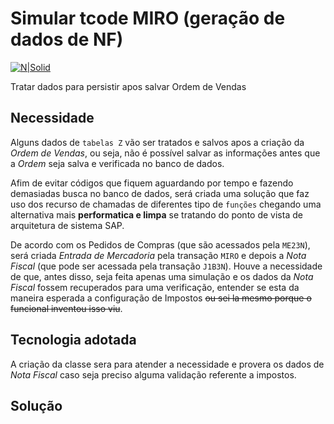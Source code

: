 # Simular tcode MIRO (geração de dados de NF) #

[![N|Solid](https://wiki.scn.sap.com/wiki/download/attachments/1710/ABAP%20Development.png?version=1&modificationDate=1446673897000&api=v2)](https://www.sap.com/brazil/developer.html)

Tratar dados para persistir apos salvar Ordem de Vendas

## Necessidade ##
Alguns dados de `tabelas Z` vão ser tratados e salvos apos a criação da _Ordem de Vendas_, ou seja, não é possível salvar as informações antes que a _Ordem_ seja salva e verificada no banco de dados.

Afim de evitar códigos que fiquem aguardando por tempo e fazendo demasiadas busca no banco de dados, será criada uma solução que faz uso dos recurso de chamadas de diferentes tipo de `funções` chegando uma alternativa mais **performatica e limpa** se tratando do ponto de vista de arquitetura de sistema SAP.



De acordo com os Pedidos de Compras (que são acessados pela `ME23N`), será criada _Entrada de Mercadoria_ pela transação `MIRO` e depois a _Nota Fiscal_ (que pode ser acessada pela transação `J1B3N`). Houve a necessidade de que, antes disso, seja feita apenas uma simulação e os dados da _Nota Fiscal_ fossem recuperados para uma verificação, entender se esta da maneira esperada a configuração de Impostos ~~ou sei la mesmo porque o funcional inventou isso viu~~.

## Tecnologia adotada ##
A criação da classe sera para atender a necessidade e provera os dados de _Nota Fiscal_ caso seja preciso alguma validação referente a impostos.

## Solução ##

